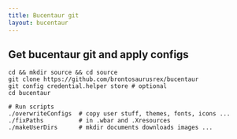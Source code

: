 ```yaml
---
title: Bucentaur git
layout: bucentaur
---
```


## Get bucentaur git and apply configs

    cd && mkdir source && cd source
    git clone https://github.com/brontosaurusrex/bucentaur
    git config credential.helper store # optional
    cd bucentaur
    
    # Run scripts
    ./overwriteConfigs  # copy user stuff, themes, fonts, icons ...
    ./fixPaths          # in .wbar and .Xresources
    ./makeUserDirs      # mkdir documents downloads images ...
